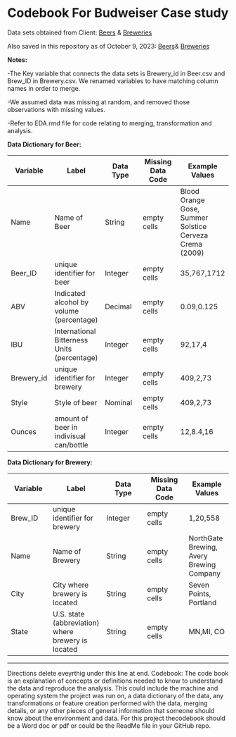 # Codebook For Budweiser Case study

Data sets obtained from Client:
[Beers](https://github.com/BivinSadler/MSDS_6306_Doing-Data-Science/blob/Master/Unit%208%20and%209%20Case%20Study%201/Beers.csv)
&
[Breweries](https://github.com/BivinSadler/MSDS_6306_Doing-Data-Science/blob/Master/Unit%208%20and%209%20Case%20Study%201/Breweries.csv)

Also saved in this repository as of October 9, 2023:
[Beers](https://github.com/jjsmu/group16/blob/main/Beers.csv)&
[Breweries](https://github.com/jjsmu/group16/blob/main/Breweries.csv)

**Notes:**

-The Key variable that connects the data sets is Brewery\_id in Beer.csv
and Brew\_ID in Brewery.csv. We renamed variables to have matching
column names in order to merge.

-We assumed data was missing at random, and removed those observations
with missing values.

-Refer to EDA.rmd file for code relating to merging, transformation and
analysis.

**Data Dictionary for Beer:**

<table>
<colgroup>
<col style="width: 20%" />
<col style="width: 20%" />
<col style="width: 20%" />
<col style="width: 20%" />
<col style="width: 20%" />
</colgroup>
<thead>
<tr class="header">
<th>Variable</th>
<th>Label</th>
<th>Data Type</th>
<th>Missing Data Code</th>
<th>Example Values</th>
</tr>
</thead>
<tbody>
<tr class="odd">
<td>Name</td>
<td>Name of Beer</td>
<td>String</td>
<td>empty cells</td>
<td>Blood Orange Gose, Summer Solstice Cerveza Crema (2009)</td>
</tr>
<tr class="even">
<td>Beer_ID</td>
<td>unique identifier for beer</td>
<td>Integer</td>
<td>empty cells</td>
<td>35,767,1712</td>
</tr>
<tr class="odd">
<td>ABV</td>
<td>Indicated alcohol by volume (percentage)</td>
<td>Decimal</td>
<td>empty cells</td>
<td>0.09,0.125</td>
</tr>
<tr class="even">
<td>IBU</td>
<td>International Bitterness Units (percentage)</td>
<td>Integer</td>
<td>empty cells</td>
<td>92,17,4</td>
</tr>
<tr class="odd">
<td>Brewery_id</td>
<td>unique identifier for brewery</td>
<td>Integer</td>
<td>empty cells</td>
<td>409,2,73</td>
</tr>
<tr class="even">
<td>Style</td>
<td>Style of beer</td>
<td>Nominal</td>
<td>empty cells</td>
<td>409,2,73</td>
</tr>
<tr class="odd">
<td>Ounces</td>
<td>amount of beer in indivisual can/bottle</td>
<td>Integer</td>
<td>empty cells</td>
<td>12,8.4,16</td>
</tr>
</tbody>
</table>

**Data Dictionary for Brewery:**

<table>
<colgroup>
<col style="width: 20%" />
<col style="width: 20%" />
<col style="width: 20%" />
<col style="width: 20%" />
<col style="width: 20%" />
</colgroup>
<thead>
<tr class="header">
<th>Variable</th>
<th>Label</th>
<th>Data Type</th>
<th>Missing Data Code</th>
<th>Example Values</th>
</tr>
</thead>
<tbody>
<tr class="odd">
<td>Brew_ID</td>
<td>unique identifier for brewery</td>
<td>Integer</td>
<td>empty cells</td>
<td>1,20,558</td>
</tr>
<tr class="even">
<td>Name</td>
<td>Name of Brewery</td>
<td>String</td>
<td>empty cells</td>
<td>NorthGate Brewing, Avery Brewing Company</td>
</tr>
<tr class="odd">
<td>City</td>
<td>City where brewery is located</td>
<td>String</td>
<td>empty cells</td>
<td>Seven Points, Portland</td>
</tr>
<tr class="even">
<td>State</td>
<td>U.S. state (abbreviation) where brewery is located</td>
<td>String</td>
<td>empty cells</td>
<td>MN,MI, CO</td>
</tr>
</tbody>
</table>

------------------------------------------------------------------------

Directions delete eveyrthig under this line at end. Codebook: The code
book is an explanation of concepts or definitions needed to know to
understand the data and reproduce the analysis. This could include the
machine and operating system the project was run on, a data dictionary
of the data, any transformations or feature creation performed with the
data, merging details, or any other pieces of general information that
someone should know about the environment and data. For this project
thecodebook should be a Word doc or pdf or could be the ReadMe file in
your GitHub repo.
